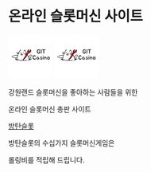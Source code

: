 # 온라인 슬롯머신 사이트



![Alt text](/assets/images/gitcasinorogo.png)
![Alt text](/assets/images/gitcasinorogo.png "온라인 슬롯머신 사이트")

강원랜드 슬롯머신을 좋아하는 사람들을 위한 

온라인 슬롯머신 총판 사이트

[방탄슬롯 ](https://5577bts.com)

방탄슬롯의 수십가지 슬롯머신게임은 

롤링비를 적립해 드립니다.


